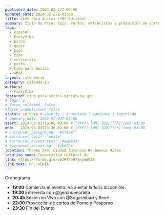 ```yaml
---
published_date: 2024-02-17Z-03:00
updated_date: 2024-02-27Z-03:00
title: Cine Para Sucixs (10ª Edición)
summary: Ciclo de Porno Cuir. Perfos, entrevistas y proyección de cortos p0rno queer-lgtb. Venite a ver cine sucio y mojarte con nosotres.
tags:
  - español
  - KinkyVibe
  - porno
  - queer
  - pago
  - cine
  - entrevista
  - perfo
  - Cine para Sucixs
  - AMBA
layout: calendario
category: calendario
authors:
  - KinkyVibe
featured: cine-para-sucixs-miniatura.jpg
# logo: 2
# force_unlisted: false
#force_unpublished: false
status: abierto # abierto | anunciado | agotadas | cancelado
# opening_date: 2023-09-03Z-03:00
start: 2024-03-03T19:00-03:00 # [YYYY]-[MM]-[DD]T[hh]:[mm]-03:00
end:   2024-03-03T23:30-03:00 # [YYYY]-[MM]-[DD]T[hh]:[mm]-03:00
# carrousel_background: '#671e9f'
# carrousel_color: 'white'
# carrousel_accent_text: '#ede843'
# carrousel_accent_bg: '#1b002e'
location: Thames 240, Ciudad Autónoma de Buenos Aires
location_name: Cooperativa Cultural Qi
link: https://forms.gle/vbJR44nH7jKnmpk2A
link_text: PRE-VENTA
---
```

 Cronograma
- **19:00** Comienza el evento. Va a estar la feria disponible.
- **19:30** Entrevista con @gerchuenorbita
- **20:45** Sesion en Vivo con @Sogashibari y René
- **22:00** Proyección de cortos de Porno y Posporno
- **23:30** Fin del Evento

